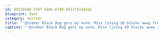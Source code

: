 ```yaml
---
id: 8922b548-f3d7-439e-bf96-d51175a3d2d2
blueprint: text
category: twitter
title: "'@zsaher Black Dog gets my vote. Miss living 10 blocks away from there but my wallet doesn't!"
caption: "'@zsaher Black Dog gets my vote. Miss living 10 blocks away from there but my wallet doesn't!"
---
```

